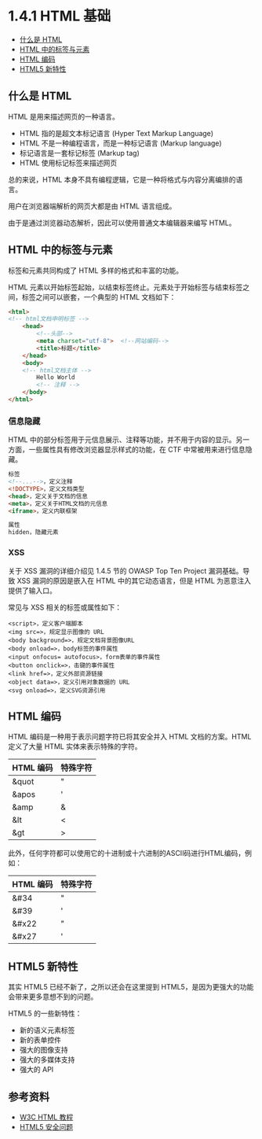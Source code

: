 # 1.4.1 HTML 基础

- [什么是 HTML](#什么是-html)
- [HTML 中的标签与元素](#html-中的标签与元素)
- [HTML 编码](#html-编码)
- [HTML5 新特性](#html5-新特性)

## 什么是 HTML

HTML 是用来描述网页的一种语言。

- HTML 指的是超文本标记语言 (Hyper Text Markup Language)
- HTML 不是一种编程语言，而是一种标记语言 (Markup language)
- 标记语言是一套标记标签 (Markup tag)
- HTML 使用标记标签来描述网页

总的来说，HTML 本身不具有编程逻辑，它是一种将格式与内容分离编排的语言。

用户在浏览器端解析的网页大都是由 HTML 语言组成。

由于是通过浏览器动态解析，因此可以使用普通文本编辑器来编写 HTML。

## HTML 中的标签与元素

标签和元素共同构成了 HTML 多样的格式和丰富的功能。

HTML 元素以开始标签起始，以结束标签终止。元素处于开始标签与结束标签之间，标签之间可以嵌套，一个典型的 HTML 文档如下：

```html
<html>
<!-- html文档申明标签 -->
    <head>
        <!--头部-->
        <meta charset="utf-8">  <!--网站编码-->
        <title>标题</title>
    </head>
    <body>
    <!-- html文档主体 -->
        Hello World
        <!-- 注释 -->
    </body>
</html>
```

### 信息隐藏

HTML 中的部分标签用于元信息展示、注释等功能，并不用于内容的显示。另一方面，一些属性具有修改浏览器显示样式的功能，在 CTF 中常被用来进行信息隐藏。

```html
标签
<!--...-->，定义注释
<!DOCTYPE>，定义文档类型
<head>，定义关于文档的信息
<meta>，定义关于HTML文档的元信息
<iframe>，定义内联框架

属性
hidden，隐藏元素
```

### XSS

关于 XSS 漏洞的详细介绍见 1.4.5 节的 OWASP Top Ten Project 漏洞基础。导致 XSS 漏洞的原因是嵌入在 HTML 中的其它动态语言，但是 HTML 为恶意注入提供了输入口。

常见与 XSS 相关的标签或属性如下：

```text
<script>，定义客户端脚本
<img src=>，规定显示图像的 URL
<body background=>，规定文档背景图像URL
<body onload=>，body标签的事件属性
<input onfocus= autofocus>，form表单的事件属性
<button onclick=>，击键的事件属性
<link href=>，定义外部资源链接
<object data=>，定义引用对象数据的 URL
<svg onload=>，定义SVG资源引用
```
## HTML 编码

HTML 编码是一种用于表示问题字符已将其安全并入 HTML 文档的方案。HTML 定义了大量 HTML 实体来表示特殊的字符。

| HTML 编码 | 特殊字符 |
| --- | --- |
| &quot | " |
| &apos | ' |
| &amp | & |
| &lt | < |
| &gt | > |

此外，任何字符都可以使用它的十进制或十六进制的ASCII码进行HTML编码，例如：

| HTML 编码 | 特殊字符 |
| --- | --- |
| &#34 | " |
| &#39 | ' |
| &#x22 | " |
| &#x27 | ' |

## HTML5 新特性

其实 HTML5 已经不新了，之所以还会在这里提到 HTML5，是因为更强大的功能会带来更多意想不到的问题。

HTML5 的一些新特性：

- 新的语义元素标签
- 新的表单控件
- 强大的图像支持
- 强大的多媒体支持
- 强大的 API

## 参考资料

- [W3C HTML 教程](http://www.w3school.com.cn/html/)
- [HTML5 安全问题](http://html5sec.org/)
